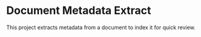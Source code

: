 # Document Metadata Extract

This project extracts metadata from a document to index it for quick review.

